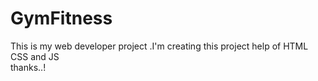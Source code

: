 # GymFitness
This is my web developer project .I'm creating this project help of HTML CSS and JS      
 thanks..!
